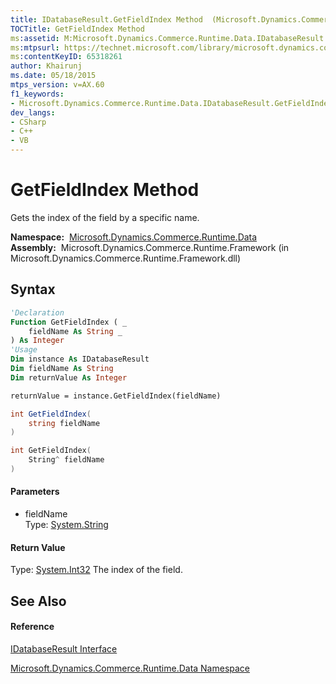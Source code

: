 ```yaml
---
title: IDatabaseResult.GetFieldIndex Method  (Microsoft.Dynamics.Commerce.Runtime.Data)
TOCTitle: GetFieldIndex Method
ms:assetid: M:Microsoft.Dynamics.Commerce.Runtime.Data.IDatabaseResult.GetFieldIndex(System.String)
ms:mtpsurl: https://technet.microsoft.com/library/microsoft.dynamics.commerce.runtime.data.idatabaseresult.getfieldindex(v=AX.60)
ms:contentKeyID: 65318261
author: Khairunj
ms.date: 05/18/2015
mtps_version: v=AX.60
f1_keywords:
- Microsoft.Dynamics.Commerce.Runtime.Data.IDatabaseResult.GetFieldIndex
dev_langs:
- CSharp
- C++
- VB
---
```


# GetFieldIndex Method

Gets the index of the field by a specific name.

**Namespace:**  [Microsoft.Dynamics.Commerce.Runtime.Data](microsoft-dynamics-commerce-runtime-data-namespace.md)  
**Assembly:**  Microsoft.Dynamics.Commerce.Runtime.Framework (in Microsoft.Dynamics.Commerce.Runtime.Framework.dll)

## Syntax

``` vb
'Declaration
Function GetFieldIndex ( _
    fieldName As String _
) As Integer
'Usage
Dim instance As IDatabaseResult
Dim fieldName As String
Dim returnValue As Integer

returnValue = instance.GetFieldIndex(fieldName)
```

``` csharp
int GetFieldIndex(
    string fieldName
)
```

``` c++
int GetFieldIndex(
    String^ fieldName
)
```

#### Parameters

  - fieldName  
    Type: [System.String](https://technet.microsoft.com/library/s1wwdcbf\(v=ax.60\))  

#### Return Value

Type: [System.Int32](https://technet.microsoft.com/library/td2s409d\(v=ax.60\))  
The index of the field.  

## See Also

#### Reference

[IDatabaseResult Interface](idatabaseresult-interface-microsoft-dynamics-commerce-runtime-data.md)

[Microsoft.Dynamics.Commerce.Runtime.Data Namespace](microsoft-dynamics-commerce-runtime-data-namespace.md)

